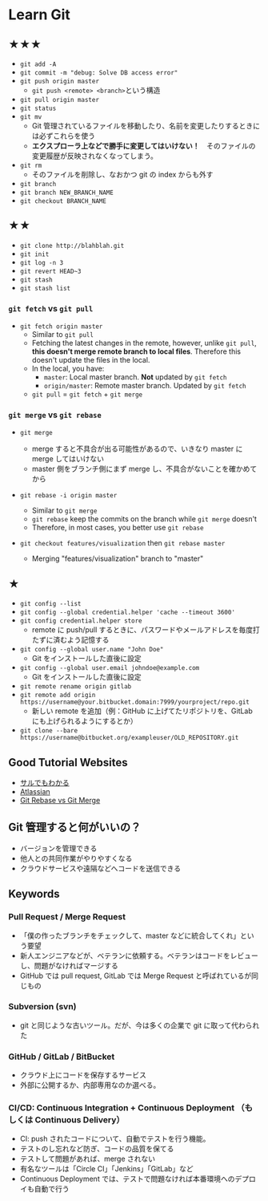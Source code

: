 # Learn Git

## ★★★

- `git add -A`
- `git commit -m "debug: Solve DB access error"`
- `git push origin master`
  - `git push <remote> <branch>`という構造
- `git pull origin master`
- `git status`
- `git mv`
  - Git 管理されているファイルを移動したり、名前を変更したりするときには必ずこれらを使う
  - **エクスプローラ上などで勝手に変更してはいけない！**　そのファイルの変更履歴が反映されなくなってしまう。
- `git rm`
  - そのファイルを削除し、なおかつ git の index からも外す
- `git branch`
- `git branch NEW_BRANCH_NAME`
- `git checkout BRANCH_NAME`

## ★★

- `git clone http://blahblah.git`
- `git init`
- `git log -n 3`
- `git revert HEAD~3`
- `git stash`
- `git stash list`

### `git fetch` vs `git pull`

- `git fetch origin master`
  - Similar to `git pull`
  - Fetching the latest changes in the remote, however, unlike `git pull`, **this doesn't merge remote branch to local files**. Therefore this doesn't update the files in the local.
  - In the local, you have:
    - `master`: Local master branch. **Not** updated by `git fetch`
    - `origin/master`: Remote master branch. Updated by `git fetch`
  - `git pull` = `git fetch` + `git merge`

### `git merge` vs `git rebase`

- `git merge`

  - merge すると不具合が出る可能性があるので、いきなり master に merge してはいけない
  - master 側をブランチ側にまず merge し、不具合がないことを確かめてから

- `git rebase -i origin master`
  - Similar to `git merge`
  - `git rebase` keep the commits on the branch while `git merge` doesn't
  - Therefore, in most cases, you better use `git rebase`
- `git checkout features/visualization` then `git rebase master`
  - Merging "features/visualization" branch to "master"

## ★

- `git config --list`
- `git config --global credential.helper 'cache --timeout 3600'`
- `git config credential.helper store`
  - remote に push/pull するときに、パスワードやメールアドレスを毎度打たずに済むよう記憶する
- `git config --global user.name "John Doe"`
  - Git をインストールした直後に設定
- `git config --global user.email johndoe@example.com`
  - Git をインストールした直後に設定
- `git remote rename origin gitlab`
- `git remote add origin https://username@your.bitbucket.domain:7999/yourproject/repo.git`
  - 新しい remote を追加（例：GitHub に上げてたリポジトリを、GitLab にも上げられるようにするとか）
- `git clone --bare https://username@bitbucket.org/exampleuser/OLD_REPOSITORY.git`

## Good Tutorial Websites

- [サルでもわかる](https://backlog.com/ja/git-tutorial/)
- [Atlassian](https://www.atlassian.com/git/tutorials/learn-git-with-bitbucket-cloud)
- [Git Rebase vs Git Merge](http://www-creators.com/archives/1943)

## Git 管理すると何がいいの？

- バージョンを管理できる
- 他人との共同作業がやりやすくなる
- クラウドサービスや遠隔などへコードを送信できる

## Keywords

### Pull Request / Merge Request

- 「僕の作ったブランチをチェックして、master などに統合してくれ」という要望
- 新人エンジニアなどが、ベテランに依頼する。ベテランはコードをレビューし、問題がなければマージする
- GitHub では pull request, GitLab では Merge Request と呼ばれているが同じもの

### Subversion (svn)

- git と同じような古いツール。だが、今は多くの企業で git に取って代わられた

### GitHub / GitLab / BitBucket

- クラウド上にコードを保存するサービス
- 外部に公開するか、内部専用なのか選べる。

### CI/CD: Continuous Integration + Continuous Deployment （もしくは Continuous Delivery）

- CI: push されたコードについて、自動でテストを行う機能。
- テストのし忘れなど防ぎ、コードの品質を保てる
- テストして問題があれば、merge されない
- 有名なツールは「Circle CI」「Jenkins」「GitLab」など
- Continuous Deployment では、テストで問題なければ本番環境へのデプロイも自動で行う
